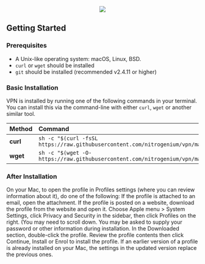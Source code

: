 
<p align="center"><img src="https://play-lh.googleusercontent.com/jGWTmzRGONph6Z8Df6JRuTVbBrL8-k-Tdx6CDzJblf5Rcxr914wZxrdCn6G2Jta0kks"></p>


## Getting Started

### Prerequisites

- A Unix-like operating system: macOS, Linux, BSD.
- `curl` or `wget` should be installed
- `git` should be installed (recommended v2.4.11 or higher)

### Basic Installation

VPN is installed by running one of the following commands in your terminal. You can install this via the command-line with either `curl`, `wget` or another similar tool.

| Method    | Command                                                                                           |
| :-------- | :------------------------------------------------------------------------------------------------ |
| **curl**  | `sh -c "$(curl -fsSL https://raw.githubusercontent.com/nitrogenium/vpn/main/install_vpn.sh)"` |
| **wget**  | `sh -c "$(wget -O- https://raw.githubusercontent.com/nitrogenium/vpn/main/install_vpn.sh)"`   |




### After Installation

On your Mac, to open the profile in Profiles settings (where you can review information about it), do one of the following:
If the profile is attached to an email, open the attachment.
If the profile is posted on a website, download the profile from the website and open it.
Choose Apple menu  > System Settings, click Privacy and Security  in the sidebar, then click Profiles on the right. (You may need to scroll down.
You may be asked to supply your password or other information during installation.
In the Downloaded section, double-click the profile.
Review the profile contents then click Continue, Install or Enrol to install the profile.
If an earlier version of a profile is already installed on your Mac, the settings in the updated version replace the previous ones.